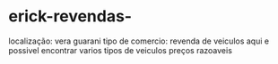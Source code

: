 # erick-revendas-
localização: vera guarani 
tipo de comercio: revenda de veiculos 
aqui e possivel encontrar varios tipos de veiculos 
preços razoaveis
